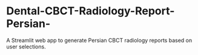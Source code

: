 # Dental-CBCT-Radiology-Report-Persian-
A Streamlit web app to generate Persian CBCT radiology reports based on user selections. 
